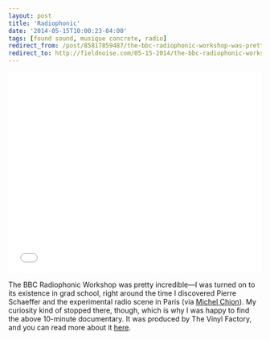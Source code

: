 ```yaml
---
layout: post 
title: 'Radiophonic' 
date: '2014-05-15T10:00:23-04:00' 
tags: [found sound, musique concrete, radio] 
redirect_from: /post/85817859487/the-bbc-radiophonic-workshop-was-pretty/
redirect_to: http://fieldnoise.com/05-15-2014/the-bbc-radiophonic-workshop-was-pretty.html
---
```


<iframe width="100%" height="400" src="//www.youtube.com/embed/YW8TdMgSxaQ" frameborder="0" allowfullscreen></iframe>


The BBC Radiophonic Workshop was pretty incredible—I was turned on to its existence in grad school, right around the time I discovered Pierre Schaeffer and the experimental radio scene in Paris (via [Michel Chion][1]). My curiosity kind of stopped there, though, which is why I was happy to find the above 10-minute documentary. It was produced by The Vinyl Factory, and you can read more about it [here][2].

[1]: http://www.amazon.com/Audio-Vision-Sound-Screen-Michel-Chion/dp/0231078994/ref=la_B000AP9Z4C_1_1?s=books&amp;ie=UTF8&amp;qid=1400095418&amp;sr=1-1
[2]: http://www.thevinylfactory.com/vinyl-factory-films/pioneers-of-sound-documentary-bbc-radiophonic-workshop/
  
